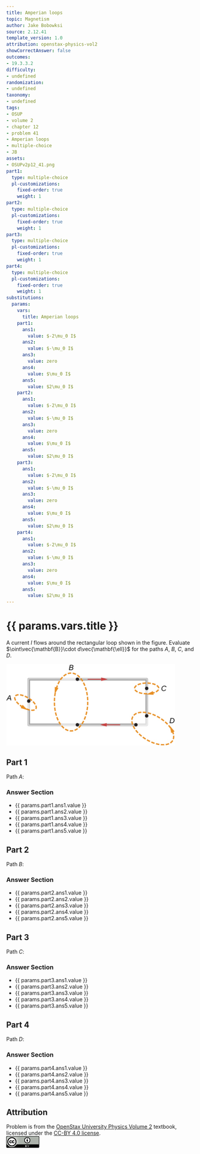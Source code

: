 ```yaml
---
title: Amperian loops
topic: Magnetism
author: Jake Bobowksi
source: 2.12.41
template_version: 1.0
attribution: openstax-physics-vol2
showCorrectAnswer: false
outcomes:
- 19.3.3.2
difficulty:
- undefined
randomization:
- undefined
taxonomy:
- undefined
tags:
- OSUP
- volume 2
- chapter 12
- problem 41
- Amperian loops
- multiple-choice
- JB
assets:
- OSUPv2p12_41.png
part1:
  type: multiple-choice
  pl-customizations:
    fixed-order: true
    weight: 1
part2:
  type: multiple-choice
  pl-customizations:
    fixed-order: true
    weight: 1
part3:
  type: multiple-choice
  pl-customizations:
    fixed-order: true
    weight: 1
part4:
  type: multiple-choice
  pl-customizations:
    fixed-order: true
    weight: 1
substitutions:
  params:
    vars:
      title: Amperian loops
    part1:
      ans1:
        value: $-2\mu_0 I$
      ans2:
        value: $-\mu_0 I$
      ans3:
        value: zero
      ans4:
        value: $\mu_0 I$
      ans5:
        value: $2\mu_0 I$
    part2:
      ans1:
        value: $-2\mu_0 I$
      ans2:
        value: $-\mu_0 I$
      ans3:
        value: zero
      ans4:
        value: $\mu_0 I$
      ans5:
        value: $2\mu_0 I$
    part3:
      ans1:
        value: $-2\mu_0 I$
      ans2:
        value: $-\mu_0 I$
      ans3:
        value: zero
      ans4:
        value: $\mu_0 I$
      ans5:
        value: $2\mu_0 I$
    part4:
      ans1:
        value: $-2\mu_0 I$
      ans2:
        value: $-\mu_0 I$
      ans3:
        value: zero
      ans4:
        value: $\mu_0 I$
      ans5:
        value: $2\mu_0 I$
---
```

# {{ params.vars.title }}
A current $I$ flows around the rectangular loop shown in the figure.
Evaluate $\oint\vec{\mathbf{B}}\cdot d\vec{\mathbf{\ell}}$ for the paths $A$, $B$, $C$, and $D$.

<img src="OSUPv2p12_41.png" width=450 alt="Rectangular loop of current with four different Amperian loops">
<p></p>

## Part 1

Path $A$:

### Answer Section

- {{ params.part1.ans1.value }}
- {{ params.part1.ans2.value }}
- {{ params.part1.ans3.value }}
- {{ params.part1.ans4.value }}
- {{ params.part1.ans5.value }}

## Part 2

Path $B$:

### Answer Section

- {{ params.part2.ans1.value }}
- {{ params.part2.ans2.value }}
- {{ params.part2.ans3.value }}
- {{ params.part2.ans4.value }}
- {{ params.part2.ans5.value }}

## Part 3

Path $C$:

### Answer Section

- {{ params.part3.ans1.value }}
- {{ params.part3.ans2.value }}
- {{ params.part3.ans3.value }}
- {{ params.part3.ans4.value }}
- {{ params.part3.ans5.value }}

## Part 4

Path $D$:

### Answer Section

- {{ params.part4.ans1.value }}
- {{ params.part4.ans2.value }}
- {{ params.part4.ans3.value }}
- {{ params.part4.ans4.value }}
- {{ params.part4.ans5.value }}

## Attribution

Problem is from the [OpenStax University Physics Volume 2](https://openstax.org/details/books/university-physics-volume-2) textbook, licensed under the [CC-BY 4.0 license](https://creativecommons.org/licenses/by/4.0/).<br>![Image representing the Creative Commons 4.0 BY license.](https://raw.githubusercontent.com/firasm/bits/master/by.png)